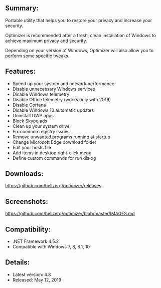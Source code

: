 ## Summary: ##

Portable utility that helps you to restore your privacy and increase your security.

Optimizer is recommended after a fresh, clean installation of Windows to achieve maximum privacy and security.

Depending on your version of Windows, Optimizer will also allow you to perform some specific tweaks.

## Features: ##

* Speed up your system and network performance
* Disable unnecessary Windows services
* Disable Windows telemetry
* Disable Office telemetry (works only with 2016)
* Disable Cortana
* Disable Windows 10 automatic updates
* Uninstall UWP apps
* Block Skype ads
* Clean up your system drive
* Fix common registry issues
* Remove unwanted programs running at startup
* Change Microsoft Edge download folder
* Edit your hosts file
* Add items in desktop right-click menu
* Define custom commands for run dialog

## Downloads: ##
https://github.com/hellzerg/optimizer/releases

## Screenshots: ##
https://github.com/hellzerg/optimizer/blob/master/IMAGES.md

## Compatibility: ##

* .NET Framework 4.5.2
* Compatible with Windows 7, 8, 8.1, 10

## Details: ##

* Latest version: 4.8
* Released: May 12, 2019
